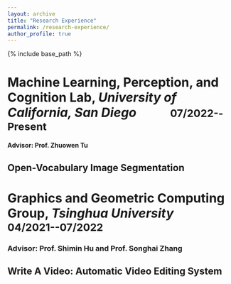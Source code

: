 ```yaml
---
layout: archive
title: "Research Experience"
permalink: /research-experience/
author_profile: true
---
```


{% include base_path %}

# Machine Learning, Perception, and Cognition Lab, <i>University of California, San Diego</i> &emsp; &emsp; <small>07/2022--Present</small>
**Advisor: Prof. Zhuowen Tu**

## Open-Vocabulary Image Segmentation

# Graphics and Geometric Computing Group, <i>Tsinghua University</i> &emsp; &emsp; <small>04/2021--07/2022</small>
###  **Advisor: Prof. Shimin Hu and Prof. Songhai Zhang**

## Write A Video: Automatic Video Editing System

## 



<!-- | | |
|---|---|
| ![](/images/misc/bj2022-1.jpg) | ![](/images/misc/bj2022-2.jpg)  |
| ![](/images/misc/bj2022-3.jpg)  | ![](/images/misc/bj2022-4.jpg)  | -->


<!-- 

* B.S. in GitHub, GitHub University, 2012
* M.S. in Jekyll, GitHub University, 2014
* Ph.D in Version Control Theory, GitHub University, 2018 (expected)

Work experience
======
* Summer 2015: Research Assistant
  * Github University
  * Duties included: Tagging issues
  * Supervisor: Professor Git

* Fall 2015: Research Assistant
  * Github University
  * Duties included: Merging pull requests
  * Supervisor: Professor Hub
  
Skills
======
* Skill 1
* Skill 2
  * Sub-skill 2.1
  * Sub-skill 2.2
  * Sub-skill 2.3
* Skill 3

Publications
======
  <ul>{% for post in site.publications %}
    {% include archive-single-cv.html %}
  {% endfor %}</ul>
   -->
